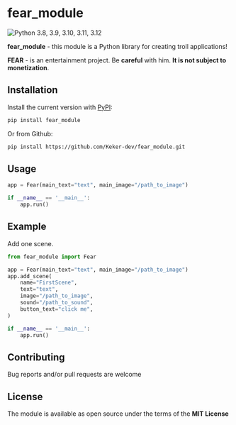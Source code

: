 # fear_module

![Python 3.8, 3.9, 3.10, 3.11, 3.12](https://img.shields.io/pypi/pyversions/fear_module?color=blueviolet)

**fear_module** - this module is a Python library for creating troll applications!


**FEAR** - is an entertainment project. Be **careful** with him. **It is not subject to monetization**.


## Installation

Install the current version with [PyPI](https://github.com/Keker-dev/fear_module.git):

```bash
pip install fear_module
```

Or from Github:
```bash
pip install https://github.com/Keker-dev/fear_module.git
```

## Usage

```python
app = Fear(main_text="text", main_image="/path_to_image")

if __name__ == '__main__':
    app.run()
```

## Example

Add one scene.

```python
from fear_module import Fear

app = Fear(main_text="text", main_image="/path_to_image")
app.add_scene(
    name="FirstScene",
    text="text",
    image="/path_to_image",
    sound="/path_to_sound",
    button_text="click me",
)

if __name__ == '__main__':
    app.run()
```


## Contributing

Bug reports and/or pull requests are welcome


## License

The module is available as open source under the terms of the **MIT License**


